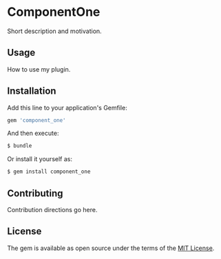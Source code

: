 # ComponentOne
Short description and motivation.

## Usage
How to use my plugin.

## Installation
Add this line to your application's Gemfile:

```ruby
gem 'component_one'
```

And then execute:
```bash
$ bundle
```

Or install it yourself as:
```bash
$ gem install component_one
```

## Contributing
Contribution directions go here.

## License
The gem is available as open source under the terms of the [MIT License](http://opensource.org/licenses/MIT).
